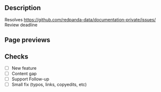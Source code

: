 ## Description

Resolves https://github.com/redpanda-data/documentation-private/issues/<add-your-issue-number-here>
Review deadline

## Page previews

## Checks

- [ ] New feature
- [ ] Content gap
- [ ] Support Follow-up
- [ ] Small fix (typos, links, copyedits, etc)